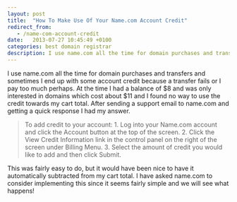 ```yaml
---
layout: post
title:  "How To Make Use Of Your Name.com Account Credit"
redirect_from:
   - /name-com-account-credit
date:   2013-07-27 10:45:49 +0100
categories: best domain registrar
description: I use name.com all the time for domain purchases and transfers and sometimes I end up with some account credit because a transfer fails or I pay too much perhaps. At the time I had a balance of $8 and
---
```


I use name.com all the time for domain purchases and transfers and sometimes I end up with some account credit because a transfer fails or I pay too much perhaps. At the time I had a balance of $8 and was only interested in domains which cost about $11 and I found no way to use the credit towards my cart total. After sending a support email to name.com and getting a quick response I had my answer.

> To add credit to your account: 1. Log into your Name.com account and click the Account button at the top of the screen. 2. Click the View Credit Information link in the control panel on the right of the screen under Billing Menu. 3. Select the amount of credit you would like to add and then click Submit.

 This was fairly easy to do, but it would have been nice to have it automatically subtracted from my cart total. I have asked name.com to consider implementing this since it seems fairly simple and we will see what happens!